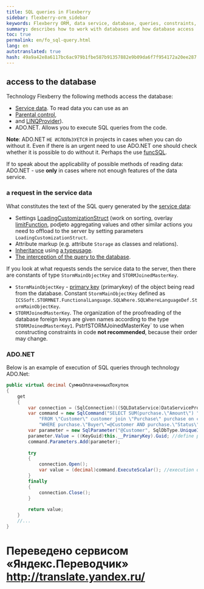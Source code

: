 ```yaml
--- 
title: SQL queries in Flexberry 
sidebar: flexberry-orm_sidebar 
keywords: Flexberry ORM, data service, database, queries, constraints, ADO.NET 
summary: describes how to work with databases and how database access 
toc: true 
permalink: en/fo_sql-query.html 
lang: en 
autotranslated: true 
hash: 49a9a42e8a6117bc6ac979b1fbe587b91357882e9b09da6f7f954172a20ee287 
--- 
```


## access to the database 

Technology Flexberry the following methods access the database: 

* [Service data](fo_data-service.html). To read data you can use as an 
* [Parental control](fo_limit-function.html), 
* and [LINQProvider](fo_linq-provider.html)). 
* ADO.NET. Allows you to execute SQL queries from the code. 

__Note__: ADO.NET `НЕ ИСПОЛЬЗУЕТСЯ` in projects in cases when you can do without it. Even if there is an urgent need to use ADO.NET one should check whether it is possible to do without it. Perhaps the use [funcSQL](fo_func-sql.html). 

If to speak about the applicability of possible methods of reading data: ADO.NET - use __only__ in cases where not enough features of the data service. 

### a request in the service data 

What constitutes the text of the SQL query generated by the [service data](fo_data-service.html): 

* Settings [LoadingCustomizationStruct](fo_loading-customization-struct.html) (work on sorting, overlay [limitFunction](fo_limit-function.html), podjeto aggregating values and other similar actions you need to offload to the server by setting parameters `LoadingCustomizationStruct`. 
* Attribute markup (e.g. attribute `Storage` as classes and relations). 
* [Inheritance](fd_inheritance.html) using [a typeusage](fo_type-usage-problem.html). 
* [The interception of the query to the database](fo_intercept-formation-sql-query.html). 

If you look at what requests sends the service data to the server, then there are constants of type `StormMainObjectKey` and `STORMJoinedMasterKey`. 

* ``StormMainObjectKey`` - [primary key](fo_primary-keys-objects.html) (primarykey) of the object being read from the database. Constant `StormMainObjectKey` defined as `ICSSoft.STORMNET.FunctionalLanguage.SQLWhere.SQLWhereLanguageDef.StormMainObjectKey`. 
* ``STORMJoinedMasterKey``. The organization of the proofreading of the database foreign keys are given names according to the type `STORMJoinedMasterKey1`. PstrfSTORMJoinedMasterKey` to use when constructing constraints in code __not recommended__, because their order may change. 

### ADO.NET 

Below is an example of execution of SQL queries through technology ADO.Net: 

``` csharp
public virtual decimal СуммаОплаченныхПокупок
{
	get
	{
		var connection = (SqlConnection)((SQLDataService)DataServiceProvider.DataService).GetConnection(); //get connection 
		var command = new SqlCommand("SELECT SUM(purchase.\"Amount\") "+
			"FROM \"Customer\" customer join \"Purchase\" purchase on customer.\"primaryKey\" = purchase.\"Buyer\" "+
			"WHERE purchase.\"Buyer\"=@Customer AND purchase.\"Status\" = \'Paid\' ", connection); //make a request 
		var parameter = new SqlParameter("@Customer", SqlDbType.UniqueIdentifier);
		parameter.Value = ((KeyGuid)this.__PrimaryKey).Guid; //define parameter values 
		command.Parameters.Add(parameter);
		
		try
		{
			connection.Open();
			var value = (decimal)command.ExecuteScalar(); //execution of query 
		}
		finally
		{
			connection.Close();
		}
		
		return value;
	}
	//... 
}
``` 



 # Переведено сервисом «Яндекс.Переводчик» http://translate.yandex.ru/
